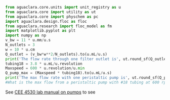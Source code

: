 ```Python
from aguaclara.core.units import unit_registry as u
from aguaclara.core import utility as ut
from aguaclara.core import physchem as pc
import aguaclara.design.floc as floc
from aguaclara.research import floc_model as fm
import matplotlib.pyplot as plt
import numpy as np
v_bw = 11 * u.mm/u.s
N_outlets = 3
w = 10 * u.cm
Q_outlet = (v_bw*w**2/N_outlets).to(u.mL/u.s)
print('The flow rate through one filter outlet is', ut.round_sf(Q_outlet,2))
tubing18 = 3.8 * u.mL/u.revolution
Maxspeed = 600 * u.revolution/u.min
Q_pump_max = (Maxspeed * tubing18).to(u.mL/u.s)
print('The max flow rate with one peristaltic pump is', ut.round_sf(Q_pump_max,2))
#What is the max flow from a peristaltic pump with #18 tubing at 600 rpm?

```

See [CEE 4530 lab manual on pumps](https://monroews.github.io/EnvEngLabTextbook/Acid_Rain/Acid_Rain.html#id3) to see
